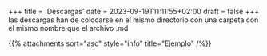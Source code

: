 +++
title = 'Descargas'
date = 2023-09-19T11:11:55+02:00
draft = false
+++
las descargas han de colocarse en el mismo directorio con una carpeta con el mismo nombre que el archivo .md

{{% attachments sort="asc" style="info" title="Ejemplo" /%}}